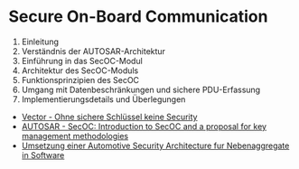# Secure On-Board Communication

1. Einleitung
2. Verständnis der AUTOSAR-Architektur
3. Einführung in das SecOC-Modul
4. Architektur des SecOC-Moduls
5. Funktionsprinzipien des SecOC
6. Umgang mit Datenbeschränkungen und sichere PDU-Erfassung
7. Implementierungsdetails und Überlegungen

- [Vector - Ohne sichere Schlüssel keine Security](https://cdn.vector.com/cms/content/know-how/_technical-articles/Security_Key_Managment_AutomobilElektronik_201909_PressArticle_DE.pdf)
- [AUTOSAR - SecOC: Introduction to SecOC and a proposal for key management methodologies](https://autosec.se/wp-content/uploads/2019/03/4.-Bashar-Dawood.pdf)
- [Umsetzung einer Automotive Security Architecture fur Nebenaggregate in Software](https://opus4.kobv.de/opus4-haw-landshut/files/318/Bachelorarbeit_Bumberger.pdf)
